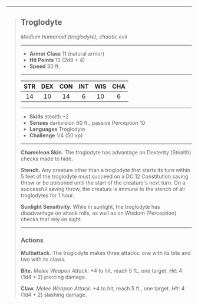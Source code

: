 ***
> ## Troglodyte
> *Medium humanoid (troglodyte), chaotic evil*
> 
> ***
> 
> - **Armor Class** 11 (natural armor)
> - **Hit Points** 13 (2d8 + 4)
> - **Speed** 30 ft.
> 
> ***
> 
> |STR|DEX|CON|INT|WIS|CHA|
> |:---:|:---:|:---:|:---:|:---:|:---:|
> |14|10|14|6|10|6|
> 
> ***
> 
> - **Skills** stealth +2
> - **Senses** darkvision 60 ft., passive Perception 10
> - **Languages** Troglodyte
> - **Challenge** 1/4 (50 xp)
> 
> ***
> 
> **Chameleon Skin.** The troglodyte has advantage on Dexterity (Stealth) checks made to hide.
> 
> **Stench.** Any creature other than a troglodyte that starts its turn within 5 feet of the troglodyte must succeed on a DC 12 Constitution saving throw or be poisoned until the start of the creature's next turn. On a successful saving throw, the creature is immune to the stench of all troglodytes for 1 hour.
> 
> **Sunlight Sensitivity.** While in sunlight, the troglodyte has disadvantage on attack rolls, as well as on Wisdom (Perception) checks that rely on sight.
> 
> ***
> 
> ### Actions
> **Multiattack.** The troglodyte makes three attacks: one with its bite and two with its claws.
> 
> **Bite.** *Melee Weapon Attack:* +4 to hit, reach 5 ft., one target. *Hit:* 4 (1d4 + 2) piercing damage.
> 
> **Claw.** *Melee Weapon Attack:* +4 to hit, reach 5 ft., one target. *Hit:* 4 (1d4 + 2) slashing damage.